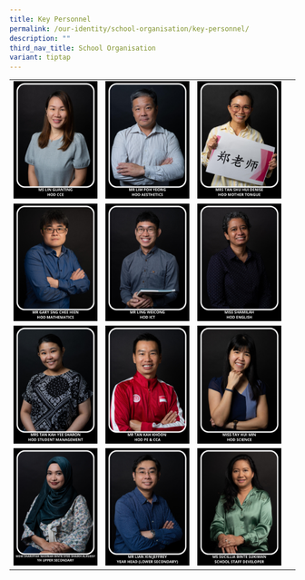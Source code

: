 ```yaml
---
title: Key Personnel
permalink: /our-identity/school-organisation/key-personnel/
description: ""
third_nav_title: School Organisation
variant: tiptap
---
```

<table><tbody><tr><td rowspan="1" colspan="1"><div class="isomer-image-wrapper"><img style="width: 100%" height="auto" width="100%" src="/images/kp1.jpg"></div></td><td rowspan="1" colspan="1"><div class="isomer-image-wrapper"><img style="width: 100%" height="auto" width="100%" src="/images/kp2.jpg"></div></td><td rowspan="1" colspan="1"><div class="isomer-image-wrapper"><img style="width: 100%" height="auto" width="100%" src="/images/kp3.jpg"></div></td><td rowspan="1" colspan="1"><p></p></td></tr><tr><td rowspan="1" colspan="1"><div class="isomer-image-wrapper"><img style="width: 100%" height="auto" width="100%" src="/images/kp12.jpg"></div></td><td rowspan="1" colspan="1"><div class="isomer-image-wrapper"><img style="width: 100%" height="auto" width="100%" src="/images/kp6.jpg"></div></td><td rowspan="1" colspan="1"><div class="isomer-image-wrapper"><img style="width: 100%" height="auto" width="100%" src="/images/kp7.jpg"></div></td><td rowspan="1" colspan="1"><p></p></td></tr><tr><td rowspan="1" colspan="1"><div class="isomer-image-wrapper"><img style="width: 100%" height="auto" width="100%" src="/images/kp9.jpg"></div></td><td rowspan="1" colspan="1"><div class="isomer-image-wrapper"><img style="width: 100%" height="auto" width="100%" src="/images/kp4.jpg"></div></td><td rowspan="1" colspan="1"><div class="isomer-image-wrapper"><img style="width: 100%" height="auto" width="100%" src="/images/kp8.jpg"></div></td><td rowspan="1" colspan="1"><p>&nbsp;</p></td></tr><tr><td rowspan="1" colspan="1"><div class="isomer-image-wrapper"><img style="width: 100%" height="auto" width="100%" src="/images/shariffah2.jpg"></div></td><td rowspan="1" colspan="1"><div class="isomer-image-wrapper"><img style="width: 100%" height="auto" width="100%" src="/images/kp10.jpg"></div></td><td rowspan="1" colspan="1"><div class="isomer-image-wrapper"><img style="width: 100%" height="auto" width="100%" src="/images/kp13.jpg"></div></td><td rowspan="1" colspan="1"><p></p></td></tr></tbody></table><p></p>